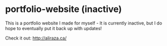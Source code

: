 # portfolio-website (inactive)

This is a portfolio website I made for myself - It is currently inactive, but I do hope to eventually put it back up with updates!

Check it out:
http://aliraza.ca/


